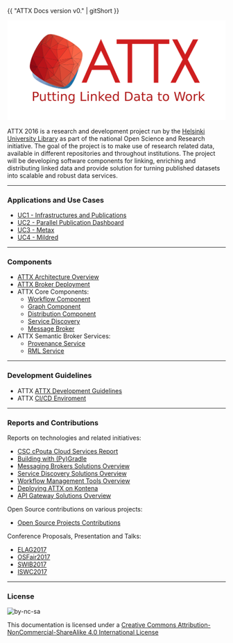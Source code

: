 {{ "ATTX Docs version v0." | gitShort  }}

![ATTX Project logo](images/attx_logo.svg)

ATTX 2016 is a research and development project run by the [Helsinki University Library](http://www.helsinki.fi/library) as part of the national Open Science and Research initiative. The goal of the project is to make use of research related data, available in different repositories and throughout institutions. The project will be developing software components for linking, enriching and distributing linked data and provide solution for turning published datasets into scalable and robust data services.

---

### Applications and Use Cases

* [UC1 - Infrastructures and Publications](Use-case-Infrastructures-and-publications.md)
* [UC2 - Parallel Publication Dashboard](Use-case-Jyvaskyla.md)
* [UC3 - Metax](Use-case-Metax.md)
* [UC4 - Mildred](Use-case-Mildred.md)

---

### Components

* [ATTX Architecture Overview](ATTX-Architecture-Overview.md)
* [ATTX Broker Deployment](ATTX-Broker-Deployment.md)
* ATTX Core Components:
    * [Workflow Component](ATTX-Component-Workflow.md)
    * [Graph Component](ATTX-Component-Graph.md)
    * [Distribution Component](ATTX-Component-Distribution.md)
    * [Service Discovery](ATTX-Component-ServiceDiscovery.md)
    * [Message Broker](ATTX-Component-MessageBroker.md)
* ATTX Semantic Broker Services:
    * [Provenance Service](Service-Provenance.md)
    * [RML Service](Service-RML.md)

---

### Development Guidelines

* ATTX [ATTX Development Guidelines](ATTX-Development-Environment.md)
* ATTX [CI/CD Enviroment](CI-CD-Enviroment.md)

---

### Reports and Contributions

Reports on technologies and related initiatives:
* [CSC cPouta Cloud Services Report](CSC-cPouta-Cloud-Services-Report.md)
* [Building with (Py)Gradle](Building-with-Gradle.md)
* [Messaging Brokers Solutions Overview](Messaging-Brokers-Solutions.md)
* [Service Discovery Solutions Overview](Service-Discovery-Solutions.md)
* [Workflow Management Tools Overview](Workflow-Management-Tools.md)
* [Deploying ATTX on Kontena](Deploying-ATTX-SB-on-Kontena.md)
* [API Gateway Solutions Overview](Solutions-API-Gateway.md)

Open Source contributions on various projects:
* [Open Source Projects Contributions](Open-Contributions.md)

Conference Proposals, Presentation and Talks:
* [ELAG2017](Presentation-ELAG-2017.md)
* [OSFair2017](Presentation-OSFair-2017.md)
* [SWIB2017](Presentation-SWIB-2017.md)
* [ISWC2017](Presentation-ISWC-2017.md)

---

### License

<img src="https://i.creativecommons.org/l/by-nc-sa/4.0/88x31.png" alt="by-nc-sa">

This documentation is licensed under a [Creative Commons Attribution-NonCommercial-ShareAlike 4.0 International License](http://creativecommons.org/licenses/by-nc-sa/4.0/)
